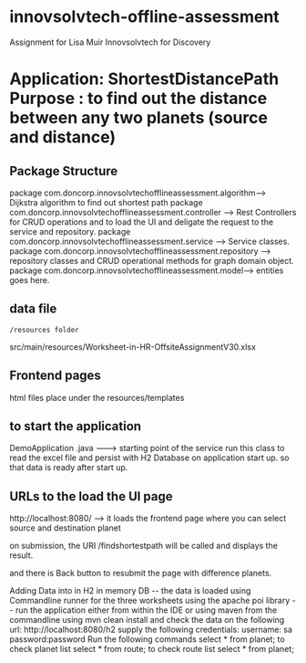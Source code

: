 # innovsolvtech-offline-assessment
Assignment for Lisa Muir Innovsolvtech for Discovery

Application: ShortestDistancePath
Purpose : to find out the distance between any two planets (source and distance)
========================================================================================

Package Structure
---------------------
package com.doncorp.innovsolvtechofflineassessment.algorithm--> Dijkstra algorithm to find out shortest path
package com.doncorp.innovsolvtechofflineassessment.controller --> Rest Controllers for CRUD operations and 
					to load the UI and deligate the request to the service and repository.
package com.doncorp.innovsolvtechofflineassessment.service --> Service classes.
package com.doncorp.innovsolvtechofflineassessment.repository --> repository classes 
						and CRUD operational methods for graph domain object.
package com.doncorp.innovsolvtechofflineassessment.model--> entities goes here.

data file
------------------

	/resources folder 
src/main/resources/Worksheet-in-HR-OffsiteAssignmentV30.xlsx


Frontend pages
-----------------
html files place under the resources/templates


to start the application 
--------------------------
DemoApplication .java ---> starting point of the service 
run this class to read the excel file and persist with H2 Database on application start up.
so that data is ready after start up.

URLs to the load the UI page 
-----------------------------
http://localhost:8080/ --> it loads the frontend page where you can select source and destination planet

on submission, the URI /findshortestpath will be called and displays the result.

and there is Back button to resubmit the page with difference planets.

Adding Data into in H2 in memory DB
-- the data is loaded using Commandline runner for the three worksheets using the apache poi library
-- run the application either from within the IDE or using maven from the commandline using mvn clean install and check the
data on the following url: http://localhost:8080/h2
supply the following credentials: username: sa
                                  password:password
Run the following commands
select * from planet; to check planet list
select * from route; to check route list
select * from planet;
